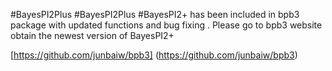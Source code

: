 #BayesPI2Plus 
#BayesPI2Plus 
#BayesPI2+ has been included in bpb3 package with updated functions and bug fixing . Please go to bpb3 website obtain the newest version of BayesPI2+

[https://github.com/junbaiw/bpb3] (https://github.com/junbaiw/bpb3)

